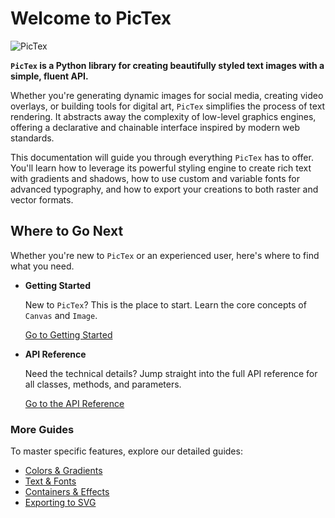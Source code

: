 # Welcome to PicTex

![PicTex](https://res.cloudinary.com/dlvnbnb9v/image/upload/v1753831765/readme-1_vqnohh.png)

**`PicTex` is a Python library for creating beautifully styled text images with a simple, fluent API.**

Whether you're generating dynamic images for social media, creating video overlays, or building tools for digital art, `PicTex` simplifies the process of text rendering. It abstracts away the complexity of low-level graphics engines, offering a declarative and chainable interface inspired by modern web standards.

This documentation will guide you through everything `PicTex` has to offer. You'll learn how to leverage its powerful styling engine to create rich text with gradients and shadows, how to use custom and variable fonts for advanced typography, and how to export your creations to both raster and vector formats.

## Where to Go Next

Whether you're new to `PicTex` or an experienced user, here's where to find what you need.

-   __Getting Started__

    New to `PicTex`? This is the place to start. Learn the core concepts of `Canvas` and `Image`.

    [Go to Getting Started](./getting_started.md)

-   __API Reference__

    Need the technical details? Jump straight into the full API reference for all classes, methods, and parameters.

    [Go to the API Reference](./api_reference.md)

### More Guides

To master specific features, explore our detailed guides:

-   [Colors & Gradients](./colors.md)
-   [Text & Fonts](./text.md)
-   [Containers & Effects](./effects.md)
-   [Exporting to SVG](./exporting_svg.md)
